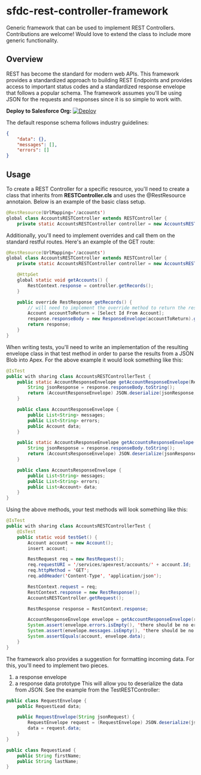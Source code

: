 # sfdc-rest-controller-framework
Generic framework that can be used to implement REST Controllers. Contributions are welcome! Would love to extend the class to include more generic functionality.

## Overview

REST has become the standard for modern web APIs. This framework provides a standardized approach to building REST Endpoints and provides access to important status codes and a standardized response envelope that follows a popular schema. The framework assumes you'll be using JSON for the requests and responses since it is so simple to work with.

**Deploy to Salesforce Org:**
[![Deploy](https://raw.githubusercontent.com/afawcett/githubsfdeploy/master/deploy.png)](https://githubsfdeploy.herokuapp.com/?owner=Maxscores&repo=sfdc-rest-controller-framework&ref=master)

The default response schema follows industry guidelines:
```json
{
    "data": {},
    "messages": [],
    "errors": []
}
```

## Usage

To create a REST Controller for a specific resource, you'll need to create a class that inherits from **RESTController.cls** and uses the @RestResource annotaion. Below is an example of the basic class setup.
```java
@RestResource(UrlMapping='/accounts')
global class AccountsRESTController extends RESTController {
    private static AccountsRESTController controller = new AccountsRESTController();
```
Additionally, you'll need to implement overrides and call them on the standard restful routes. Here's an example of the GET route:
```java
@RestResource(UrlMapping='/accounts')
global class AccountsRESTController extends RESTController {
    private static AccountsRESTController controller = new AccountsRESTController();

    @HttpGet
    global static void getAccounts() {
        RestContext.response = controller.getRecords();
    }

    public override RestResponse getRecords() {
        // will need to implement the override method to return the response, something like:
        Account accountToReturn = [Select Id From Account];
        response.responseBody = new ResponseEnvelope(accountToReturn).getBlob();
        return response;
    }
}
```
When writing tests, you'll need to write an implementation of the resulting envelope class in that test method in order to parse the results from a JSON Blob into Apex. For the above example it would look something like this:
```java
@IsTest
public with sharing class AccountsRESTControllerTest {
    public static AccountResponseEnvelope getAccountResponseEnvelope(RestResponse respose) {
        String jsonResponse = response.responseBody.toString();
        return (AccountResponseEnvelope) JSON.deserialize(jsonResponse, AccountResponseEnvelope.class);
    }

    public class AccountResponseEnvelope {
        public List<String> messages;
        public List<String> errors;
        public Account data;
    }

    public static AccountsResponseEnvelope getAccountsResponseEnvelope(RestResponse respose) {
        String jsonResponse = response.responseBody.toString();
        return (AccountsResponseEnvelope) JSON.deserialize(jsonResponse, AccountsResponseEnvelope.class);
    }

    public class AccountsResponseEnvelope {
        public List<String> messages;
        public List<String> errors;
        public List<Account> data;
    }   
}
```

Using the above methods, your test methods will look something like this:
```java
@IsTest
public with sharing class AccountsRESTControllerTest {
    @IsTest
    public static void testGet() {
        Account account = new Account();
        insert account;

        RestRequest req = new RestRequest();
        req.requestURI = '/services/apexrest/accounts/' + account.Id;
        req.httpMethod = 'GET';
        req.addHeader('Content-Type', 'application/json');

        RestContext.request = req;
        RestContext.response = new RestResponse();
        AccountsRESTController.getRequest();

        RestResponse response = RestContext.response;

        AccountResponseEnvelope envelope = getAccountResponseEnvelope(response);
        System.assert(envelope.errors.isEmpty(), 'there should be no errors');
        System.assert(envelope.messages.isEmpty(), 'there should be no messages');
        System.assertEquals(account, envelope.data);
    }
}
```

The framework also provides a suggestion for formatting incoming data. For this, you'll need to implement two pieces.
1) a response envelope
2) a response data prototype
This will allow you to deserialize the data from JSON. See the example from the TestRESTController:
```java
public class RequestEnvelope {
    public RequestLead data;

    public RequestEnvelope(String jsonRequest) {
        RequestEnvelope request = (RequestEnvelope) JSON.deserialize(jsonRequest, RequestEnvelope.class);
        data = request.data;
    }
}

public class RequestLead {
    public String firstName;
    public String lastName;
}
```
